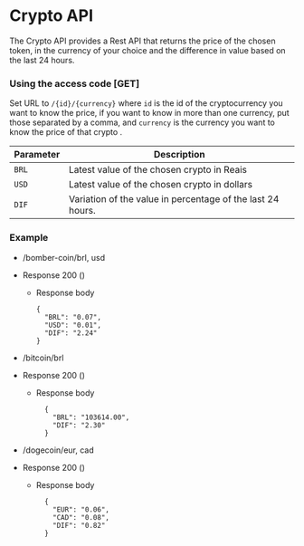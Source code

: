 # Crypto API

The Crypto API provides a Rest API that returns the price of the chosen token, in the currency of your choice and the difference in value based on the last 24 hours.

### Using the access code [GET]
Set URL to `/{id}/{currency}` where `id` is the id of the cryptocurrency you want to know the price, if you want to know in more than one currency, put those separated by a comma, and `currency` is the currency you want to know the price of that crypto .

| Parameter | Description |
|---|---|
| `BRL` | Latest value of the chosen crypto in Reais
| `USD` | Latest value of the chosen crypto in dollars |
| `DIF` | Variation of the value in percentage of the last 24 hours. |

### Example

+ /bomber-coin/brl, usd

+ Response 200 ()

    + Response body

          {
            "BRL": "0.07",
            "USD": "0.01",
            "DIF": "2.24"
          }


+ /bitcoin/brl

+ Response 200 ()

    + Response body

            {
              "BRL": "103614.00",
              "DIF": "2.30"
            }

+ /dogecoin/eur, cad

+ Response 200 ()

    + Response body

            {
              "EUR": "0.06",
              "CAD": "0.08",
              "DIF": "0.82"
            }

